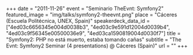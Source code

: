 +++
date = "2011-11-26"
event = "Seminario TheEvnt: Symfony2"
featured_image = "img/talks/symfony2-theevnt.png"
place = "Cáceres (Escuela Politécnica, UNEX, Spain)"
speakerdeck_data_id = ["4ed03c6656345e004d0038b3", "4ed03c9e591d12004d0039b4", "4ed03c9f56345e00500036e9", "4ed03ca1590819004d0030f7"]
title = "Symfony2: PHP no está muerto, estaba tomando cañas"
subtitle = "The Evnt: Symfony2 Seminar (4 presentations) @ Cáceres (Spain)"
url = ""
+++
